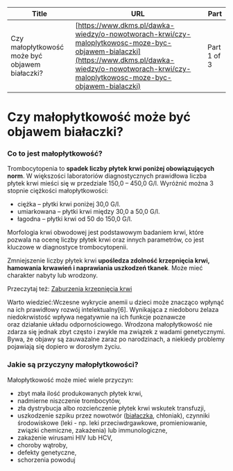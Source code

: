 | **Title**       | **URL**           | **Part**              |
|-----------------|-------------------|-----------------------|
| Czy małopłytkowość może być objawem białaczki?          | [https://www.dkms.pl/dawka-wiedzy/o-nowotworach-krwi/czy-maloplytkowosc-moze-byc-objawem-bialaczki](https://www.dkms.pl/dawka-wiedzy/o-nowotworach-krwi/czy-maloplytkowosc-moze-byc-objawem-bialaczki)    | Part 1 of 3          |

# Czy małopłytkowość może być objawem białaczki? 

### Co to jest małopłytkowość?


Trombocytopenia to **spadek liczby płytek krwi poniżej obowiązujących norm**. W większości laboratoriów diagnostycznych prawidłowa liczba płytek krwi mieści się w przedziale 150,0 – 450,0 G/l. Wyróżnić można 3 stopnie ciężkości małopłytkowości:


* ciężka – płytki krwi poniżej 30,0 G/l.
* umiarkowana – płytki krwi między 30,0 a 50,0 G/l.
* łagodna – płytki krwi od 50 do 150,0 G/l.


Morfologia krwi obwodowej jest podstawowym badaniem krwi, które pozwala na ocenę liczby płytek krwi oraz innych parametrów, co jest kluczowe w diagnostyce trombocytopenii.


Zmniejszenie liczby płytek krwi **upośledza zdolność krzepnięcia krwi, hamowania krwawień i naprawiania uszkodzeń tkanek**. Może mieć charakter nabyty lub wrodzony.


Przeczytaj też: [Zaburzenia krzepnięcia krwi](https://www.dkms.pl/dawka-wiedzy/o-nowotworach-krwi/zaburzenia-krzepniecia-krwi-przyczyny-objawy-leczenie)


Warto wiedzieć:Wczesne wykrycie anemii u dzieci może znacząco wpłynąć na ich prawidłowy rozwój intelektualny\[6]. Wynikająca z niedoboru żelaza niedokrwistość wpływa negatywnie na ich funkcje poznawcze oraz działanie układu odpornościowego.
Wrodzona małopłytkowość nie zdarza się jednak zbyt często i zwykle ma związek z wadami genetycznymi. Bywa, że objawy są zauważalne zaraz po narodzinach, a niekiedy problemy pojawiają się dopiero w dorosłym życiu.


### Jakie są przyczyny małopłytkowości?


Małopłytkowość może mieć wiele przyczyn:


* zbyt mała ilość produkowanych płytek krwi,
* nadmierne niszczenie trombocytów,
* zła dystrybucja albo rozcieńczenie płytek krwi wskutek transfuzji,
* uszkodzenie szpiku przez nowotwór ([białaczka](https://www.dkms.pl/dawka-wiedzy/o-nowotworach-krwi/bialaczka), chłoniak), czynniki środowiskowe (leki \- np. leki przeciwdrgawkowe, promieniowanie, związki chemiczne, zakażenia) lub immunologiczne,
* zakażenie wirusami HIV lub HCV,
* choroby wątroby,
* defekty genetyczne,
* schorzenia powoduj